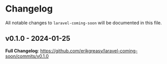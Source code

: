 # Changelog

All notable changes to `laravel-coming-soon` will be documented in this file.

## v0.1.0 - 2024-01-25

**Full Changelog**: https://github.com/erikgreasy/laravel-coming-soon/commits/v0.1.0
